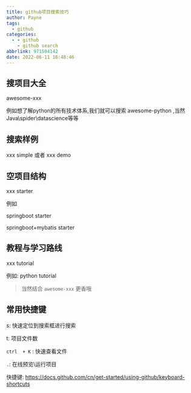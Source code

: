 ```yaml
---
title: github项目搜索技巧
author: Payne
tags:
  - github
categories:
  - - github
    - github search
abbrlink: 971504142
date: 2022-06-11 16:48:46
---
```


## 搜项目大全

awesome-xxx

例如想了解python的所有技术体系,我们就可以搜索 awesome-python ,当然Java\spider\datascience等等

## 搜索样例

xxx simple 或者 xxx demo

## 空项目结构

xxx starter

例如

springboot starter

springboot+mybatis starter

## 教程与学习路线

xxx tutorial 

例如: python tutorial	 

> 当然结合 `awesome-xxx` 更香哦



## 常用快捷键

s: 快速定位到搜索框进行搜索

t: 项目文件数

`ctrl  + K` : 快速查看文件

`.`: 在线预览\运行项目



快捷键: https://docs.github.com/cn/get-started/using-github/keyboard-shortcuts






